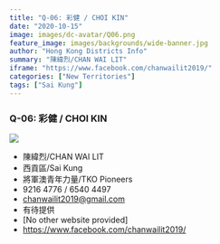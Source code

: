 ```yaml
---
title: "Q-06: 彩健 / CHOI KIN"
date: "2020-10-15"
image: images/dc-avatar/Q06.png
feature_image: images/backgrounds/wide-banner.jpg
author: "Hong Kong Districts Info"
summary: "陳緯烈/CHAN WAI LIT"
iframe: "https://www.facebook.com/chanwailit2019/"
categories: ["New Territories"]
tags: ["Sai Kung"]
---
```


### Q-06: 彩健 / CHOI KIN  
![](/images/dc-avatar/Q06.png)  

 - 陳緯烈/CHAN WAI LIT  
 - 西貢區/Sai Kung  
 - 將軍澳青年力量/TKO Pioneers  
 - 9216 4776 / 6540 4497  
 - chanwailit2019@gmail.com  
 - 有待提供  
 - [No other website provided]  
 - https://www.facebook.com/chanwailit2019/
